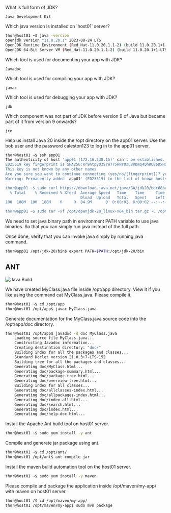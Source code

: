 What is full form of JDK?

    Java Development Kit

Which java version is installed on 'host01' server?

````bash
thor@host01 ~$ java -version
openjdk version "11.0.20.1" 2023-08-24 LTS
OpenJDK Runtime Environment (Red_Hat-11.0.20.1.1-2) (build 11.0.20.1+1-LTS)
OpenJDK 64-Bit Server VM (Red_Hat-11.0.20.1.1-2) (build 11.0.20.1+1-LTS, mixed mode, sharing)
````

Which tool is used for documenting your app with JDK?

    Javadoc

Which tool is used for compiling your app with JDK?

    javac

Which tool is used for debugging your app with JDK?

    jdb

Which component was not part of JDK before version 9 of Java but became part of it from version 9 onwards?

    jre

Help us install Java 20 inside the /opt directory on the app01 server. Use the bob user and the password caleston123 to log in to the app01 server.

````bash
thor@host01 ~$ ssh app01
The authenticity of host 'app01 (172.16.238.15)' can't be established.
ED25519 key fingerprint is SHA256:Kr9ntpy03Sre775HNr03u8RDmq4QhRU8pDxHzuwDnTA.
This key is not known by any other names
Are you sure you want to continue connecting (yes/no/[fingerprint])? yes
Warning: Permanently added 'app01' (ED25519) to the list of known hosts.

thor@app01 ~$ sudo curl https://download.java.net/java/GA/jdk20/bdc68b4b9cbc4ebcb30745c85038d91d/36/GPL/openjdk-20_linux-x64_bin.tar.gz --output /opt/openjdk-20_linux-x64_bin.tar.gz
  % Total    % Received % Xferd  Average Speed   Time    Time     Time  Current
                                 Dload  Upload   Total   Spent    Left  Speed
100  188M  100  188M    0     0  84.9M      0  0:00:02  0:00:02 --:--:-- 84.9M

thor@app01 ~$ sudo tar -xf /opt/openjdk-20_linux-x64_bin.tar.gz -C /opt/
````

We need to set java binary path in environment PATH variable to use java binaries. So that you can simply run java instead of the full path.

Once done, verify that you can invoke java simply by running java command.

````bash
thor@app01 /opt/jdk-20/bin$ export PATH=$PATH:/opt/jdk-20/bin
````

## ANT

<img src="images\image-9.png" alt="Java Build">


We have created MyClass.java file inside /opt/app directory. View it if you like using the command cat MyClass.java. Please compile it.

````bash
thor@host01 ~$ cd /opt/app
thor@host01 /opt/app$ javac MyClass.java
````

Generate documentation for the MyClass.java source code into the /opt/app/doc directory.

````bash
thor@host01 /opt/app$ javadoc -d doc MyClass.java
    Loading source file MyClass.java...
    Constructing Javadoc information...
    Creating destination directory: "doc/"
    Building index for all the packages and classes...
    Standard Doclet version 21.0.3+7-LTS-152
    Building tree for all the packages and classes...
    Generating doc/MyClass.html...
    Generating doc/package-summary.html...
    Generating doc/package-tree.html...
    Generating doc/overview-tree.html...
    Building index for all classes...
    Generating doc/allclasses-index.html...
    Generating doc/allpackages-index.html...
    Generating doc/index-all.html...
    Generating doc/search.html...
    Generating doc/index.html...
    Generating doc/help-doc.html...
````

Install the Apache Ant build tool on host01 server.

````bash
thor@host01 ~$ sudo yum install -y ant
````

Compile and generate jar package using ant.

````bash
thor@host01 ~$ cd /opt/ant/
thor@host01 /opt/ant$ ant compile jar
````
Install the maven build automation tool on the host01 server.

````bash
thor@host01 ~$ sudo yum install -y maven
````

Please compile and package the application inside /opt/maven/my-app/ with maven on host01 server.

````bash
thor@host01 /$ cd /opt/maven/my-app/
thor@host01 /opt/maven/my-app$ sudo mvn package
````